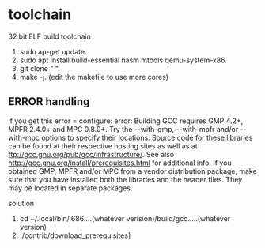 # toolchain
32 bit ELF build toolchain


1. sudo ap-get update.
2. sudo apt install build-essential nasm mtools qemu-system-x86.
3. git clone "	".
4. make -j.
(edit the makefile to use more cores)

## ERROR handling
if you get this error =
configure: error: Building GCC requires GMP 4.2+, MPFR 2.4.0+ and MPC 0.8.0+.
Try the --with-gmp, --with-mpfr and/or --with-mpc options to specify
their locations. Source code for these libraries can be found at
their respective hosting sites as well as at
ftp://gcc.gnu.org/pub/gcc/infrastructure/. See also
http://gcc.gnu.org/install/prerequisites.html for additional info. If
you obtained GMP, MPFR and/or MPC from a vendor distribution package,
make sure that you have installed both the libraries and the header
files. They may be located in separate packages.


solution 
1. cd ~/.local/bin/i686....(whatever verision)/build/gcc.....(whatever version)
2. ./contrib/download_prerequisites]
